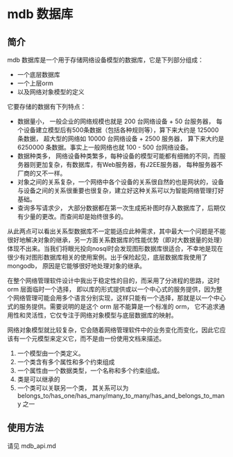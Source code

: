 # mdb 数据库 #

## 简介 ##

mdb 数据库是一个用于存储网络设备模型的数据库，它是下列部分组成：

- 一个底层数据库
- 一个上层orm
- 以及网络对象模型的定义

它要存储的数据有下列特点：

- 数据量小， 一般企业的网络规模也就是 200 台网络设备 + 50 台服务器， 每个设备建立模型后有500条数据（包括各种规则等），算下来大约是 125000 条数据， 超大型的网络如 10000 台网络设备 + 2500 服务器， 算下来大约是 6250000 条数据。事实上一般网络也就 100 - 500 台网络设备。
- 数据种类多， 网络设备种类繁多，每种设备的模型可能都有细微的不同，而服务器则更加复杂，有数据库，有Web服务器，有J2EE服务器， 每种服务器不厂商的又不一样。
- 对象之间的关系复杂，一个网络中各个设备的关系很自然的也是网状的，设备与设备之间的关系很重要也很复杂，建立好这种关系可以为智能网络管理打好基础。
- 查询多写请求少， 大部分数据都在第一次生成拓补图时存入数据库了，后期仅有少量的更改。而查间却是始终很多的。

从此两点可以看出关系型数据库不一定能适应此种需求，其中最大一个问题是不能很好地解决对象的继承，另一方面关系数据库的性能优势（即对大数据量的处理）体现不出来。当我们将眼光投向nosql时会发现图形数据库很适合，不幸地是现在很少有对图形数据库相关的使用案例。出于保险起见，底层数据库我使用了 mongodb， 原因是它能够很好地处理对象的继承。

在整个网络管理软件设计中我出于稳定性的目的，而采用了分进程的思路，这时 orm 层面临时一个选择， 即以库的形式提供或以一个中心式的服务提供，因为整个网络管理可能会用多个语言分别实现，这样只能有一个选择，那就是以一个中心式的服务提供。需要说明的是这个 orm 层不能算是一个标准的 orm， 它不追求通用性和灵活性，它仅专注于网络对象模型与底层数据库的映射。

网络对象模型就比较复杂，它会随着网络管理软件中的业务变化而变化，因此它应该有一个元模型来定义它，而不是由一份使用文档来描述。

1. 一个模型由一个类定义。
2. 一个类含有多个属性和多个约束组成
3. 一个属性由一个数据类型，一个名称和多个约束组成。
4. 类是可以继承的
5. 一个类可以关联另一个类， 其关系可以为 belongs_to/has_one/has_many/many_to_many/has_and_belongs_to_many 之一


## 使用方法 ##

请见 mdb_api.md
